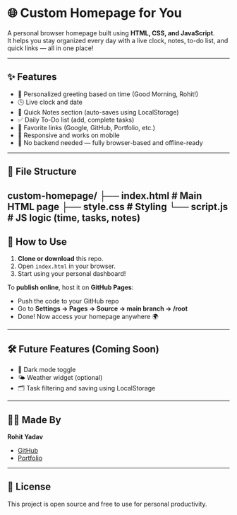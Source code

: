 # 🌐 Custom Homepage for You

A personal browser homepage built using **HTML, CSS, and JavaScript**.  
It helps you stay organized every day with a live clock, notes, to-do list, and quick links — all in one place!

---

## ✨ Features

- 👋 Personalized greeting based on time (Good Morning, Rohit!)
- 🕒 Live clock and date
- 📝 Quick Notes section (auto-saves using LocalStorage)
- ✅ Daily To-Do list (add, complete tasks)
- 🔗 Favorite links (Google, GitHub, Portfolio, etc.)
- 📱 Responsive and works on mobile
- 💾 No backend needed — fully browser-based and offline-ready

---

## 📁 File Structure
custom-homepage/
├── index.html       # Main HTML page
├── style.css        # Styling
└── script.js        # JS logic (time, tasks, notes)
---

## 🚀 How to Use

1. **Clone or download** this repo.
2. Open `index.html` in your browser.
3. Start using your personal dashboard!

To **publish online**, host it on **GitHub Pages**:
- Push the code to your GitHub repo
- Go to **Settings → Pages → Source → main branch → /root**
- Done! Now access your homepage anywhere 🌍

---

## 🛠️ Future Features (Coming Soon)

- 🌙 Dark mode toggle  
- 🌤️ Weather widget (optional)  
- 🗂️ Task filtering and saving using LocalStorage  

---

## 🙋‍♂️ Made By

**Rohit Yadav**  
- [GitHub](https://github.com/rohit-yadav5)  
- [Portfolio](https://rohit-yadav5.github.io)

---

## 📄 License

This project is open source and free to use for personal productivity.
